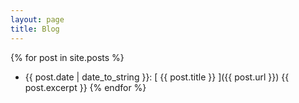 ```yaml
---
layout: page
title: Blog
---
```


{% for post in site.posts %}
  * {{ post.date | date_to_string }}: [ {{ post.title }} ]({{ post.url }})
  {{ post.excerpt }}
{% endfor %}